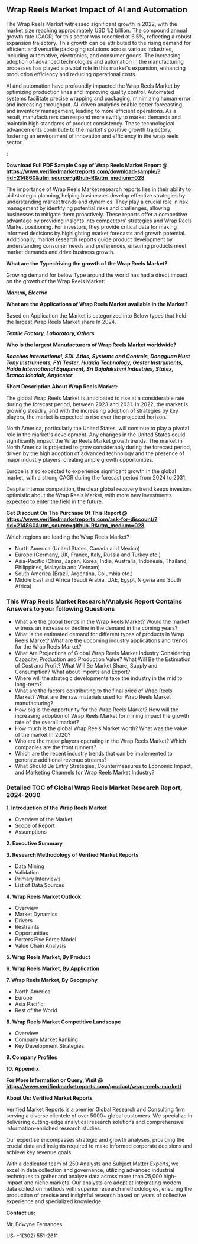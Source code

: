 <h2>Wrap Reels Market Impact of AI and Automation</h2><p>The Wrap Reels Market witnessed significant growth in 2022, with the market size reaching approximately USD 1.2 billion. The compound annual growth rate (CAGR) for this sector was recorded at 6.5%, reflecting a robust expansion trajectory. This growth can be attributed to the rising demand for efficient and versatile packaging solutions across various industries, including automotive, electronics, and consumer goods. The increasing adoption of advanced technologies and automation in the manufacturing processes has played a pivotal role in this market's expansion, enhancing production efficiency and reducing operational costs.</p><p>AI and automation have profoundly impacted the Wrap Reels Market by optimizing production lines and improving quality control. Automated systems facilitate precise wrapping and packaging, minimizing human error and increasing throughput. AI-driven analytics enable better forecasting and inventory management, leading to more efficient operations. As a result, manufacturers can respond more swiftly to market demands and maintain high standards of product consistency. These technological advancements contribute to the market's positive growth trajectory, fostering an environment of innovation and efficiency in the wrap reels sector.</p>t</p><p id="" class=""><strong>Download Full PDF Sample Copy of Wrap Reels Market Report @ <a href="https://www.verifiedmarketreports.com/download-sample/?rid=214860&utm_source=github-R&utm_medium=028" target="_blank">https://www.verifiedmarketreports.com/download-sample/?rid=214860&utm_source=github-R&utm_medium=028</a></strong></p><p>The importance of&nbsp;Wrap Reels Market research reports lies in their ability to aid strategic planning, helping businesses develop effective strategies by understanding market trends and dynamics. They play a crucial role in risk management by identifying potential risks and challenges, allowing businesses to mitigate them proactively. These reports offer a competitive advantage by providing insights into competitors' strategies and Wrap Reels Market positioning. For investors, they provide critical data for making informed decisions by highlighting market forecasts and growth potential. Additionally, market research reports guide product development by understanding consumer needs and preferences, ensuring products meet market demands and drive business growth.</p><p><strong>What are the&nbsp;Type driving the growth of the Wrap Reels Market?</strong></p><p id="" class="">Growing demand for below Type around the world has had a direct impact on the growth of the Wrap Reels Market:</p><em><strong>Manual, Electric</strong></em></p><strong>What are the&nbsp;Applications&nbsp;of Wrap Reels Market available in the Market?</strong></p><p id="" class="">Based on Application the Market is categorized into Below types that held the largest Wrap Reels Market share In 2024.</p><em><strong>Textile Factory, Laboratory, Others</strong></em></p><strong>Who is the largest Manufacturers of Wrap Reels Market worldwide?</strong></p><p><em><strong>Roaches International, SDL Atlas, Systems and Controls, Dongguan Hust Tony Instruments, FYI Tester, Huaxia Technology, Gester Instruments, Haida International Equipment, Sri Gajalakshmi Industries, Statex, Branca Idealair, Anytester</strong></em></p><p id="" class=""><strong>Short Description About Wrap Reels Market:</strong></p><p>The global Wrap Reels Market is anticipated to rise at a considerable rate during the forecast period, between 2023 and 2031. In 2022, the market is growing steadily, and with the increasing adoption of strategies by key players, the market is expected to rise over the projected horizon.</p><p>North America, particularly the United States, will continue to play a pivotal role in the market's development. Any changes in the United States could significantly impact the Wrap Reels Market growth trends. The market in North America is projected to grow considerably during the forecast period, driven by the high adoption of advanced technology and the presence of major industry players, creating ample growth opportunities.</p><p>Europe is also expected to experience significant growth in the global market, with a strong CAGR during the forecast period from 2024 to 2031.</p><p>Despite intense competition, the clear global recovery trend keeps investors optimistic about the Wrap Reels Market, with more new investments expected to enter the field in the future.</p><p id="" class=""><strong>Get Discount On The Purchase Of This Report @ <a href="https://www.verifiedmarketreports.com/ask-for-discount/?rid=214860&utm_source=github-R&utm_medium=028" target="_blank">https://www.verifiedmarketreports.com/ask-for-discount/?rid=214860&utm_source=github-R&utm_medium=028</a></strong></p>Which regions are leading the Wrap Reels Market?</p><ul><li>North America (United States, Canada and Mexico)</li><li>Europe (Germany, UK, France, Italy, Russia and Turkey etc.)</li><li>Asia-Pacific (China, Japan, Korea, India, Australia, Indonesia, Thailand, Philippines, Malaysia and Vietnam)</li><li>South America (Brazil, Argentina, Columbia etc.)</li><li>Middle East and Africa (Saudi Arabia, UAE, Egypt, Nigeria and South Africa)</li></ul><h3 id="" class="">This Wrap Reels Market Research/Analysis Report Contains Answers to your following Questions</h3><ul><li>What are the global trends in the Wrap Reels Market? Would the market witness an increase or decline in the demand in the coming years?</li><li>What is the estimated demand for different types of products in Wrap Reels Market? What are the upcoming industry applications and trends for the Wrap Reels Market?</li><li>What Are Projections of Global Wrap Reels Market Industry Considering Capacity, Production and Production Value? What Will Be the Estimation of Cost and Profit? What Will Be Market Share, Supply and Consumption? What about imports and Export?</li><li>Where will the strategic developments take the industry in the mid to long-term?</li><li>What are the factors contributing to the final price of Wrap Reels Market? What are the raw materials used for Wrap Reels Market manufacturing?</li><li>How big is the opportunity for the Wrap Reels Market? How will the increasing adoption of Wrap Reels Market for mining impact the growth rate of the overall market?</li><li>How much is the global Wrap Reels Market worth? What was the value of the market In 2020?</li><li>Who are the major players operating in the Wrap Reels Market? Which companies are the front runners?</li><li>Which are the recent industry trends that can be implemented to generate additional revenue streams?</li><li>What Should Be Entry Strategies, Countermeasures to Economic Impact, and Marketing Channels for Wrap Reels Market Industry?</li></ul><h3 id="" class="">Detailed TOC of Global Wrap Reels Market Research Report, 2024-2030</h3><p id="" class=""><strong>1. Introduction of the Wrap Reels Market</strong></p><ul><li>Overview of the Market</li><li>Scope of Report</li><li>Assumptions</li></ul><p id="" class=""><strong>2. Executive Summary</strong></p><p id="" class=""><strong>3. Research Methodology of Verified Market Reports</strong></p><ul><li>Data Mining</li><li>Validation</li><li>Primary Interviews</li><li>List of Data Sources</li></ul><p id="" class=""><strong>4. Wrap Reels Market Outlook</strong></p><ul><li>Overview</li><li>Market Dynamics</li><li>Drivers</li><li>Restraints</li><li>Opportunities</li><li>Porters Five Force Model</li><li>Value Chain Analysis</li></ul><p id="" class=""><strong>5. Wrap Reels Market, By Product</strong></p><p id="" class=""><strong>6. Wrap Reels Market, By Application</strong></p><p id="" class=""><strong>7. Wrap Reels Market, By Geography</strong></p><ul><li>North America</li><li>Europe</li><li>Asia Pacific</li><li>Rest of the World</li></ul><p id="" class=""><strong>8. Wrap Reels Market Competitive Landscape</strong></p><ul><li>Overview</li><li>Company Market Ranking</li><li>Key Development Strategies</li></ul><p id="" class=""><strong>9. Company Profiles</strong></p><p id="" class=""><strong>10. Appendix</strong></p><p id="" class=""><strong>For More Information or Query, Visit @ <a href="https://www.verifiedmarketreports.com/product/wrap-reels-market/" target="_blank">https://www.verifiedmarketreports.com/product/wrap-reels-market/</a></strong></p><p id="" class=""><strong>About Us: Verified Market Reports</strong></p><p id="" class="">Verified Market Reports is a premier Global Research and Consulting firm serving a diverse clientele of over 5000+ global customers. We specialize in delivering cutting-edge analytical research solutions and comprehensive information-enriched research studies.</p><p id="" class="">Our expertise encompasses strategic and growth analyses, providing the crucial data and insights required to make informed corporate decisions and achieve key revenue goals.</p><p id="" class="">With a dedicated team of 250 Analysts and Subject Matter Experts, we excel in data collection and governance, utilizing advanced industrial techniques to gather and analyze data across more than 25,000 high-impact and niche markets. Our analysts are adept at integrating modern data collection methods with superior research methodologies, ensuring the production of precise and insightful research based on years of collective experience and specialized knowledge.</p><p id="" class=""><strong>Contact us:</strong></p><p id="" class="">Mr. Edwyne Fernandes</p><p id="" class="">US: +1(302) 551-2611</p>